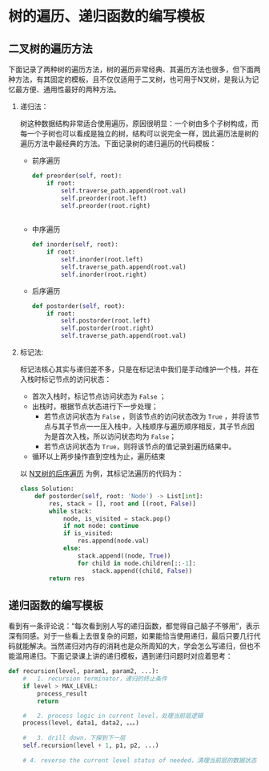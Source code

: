 # 树的遍历、递归函数的编写模板



## 二叉树的遍历方法

下面记录了两种树的遍历方法，树的遍历非常经典、其遍历方法也很多，但下面两种方法，有其固定的模板，且不仅仅适用于二叉树，也可用于N叉树，是我认为记忆最方便、通用性最好的两种方法。

1. 递归法：

   树这种数据结构非常适合使用遍历，原因很明显：一个树由多个子树构成，而每一个子树也可以看成是独立的树，结构可以说完全一样，因此遍历法是树的遍历方法中最经典的方法。下面记录树的递归遍历的代码模板：

   * 前序遍历

     ```python
     def preorder(self, root):
         if root:
             self.traverse_path.append(root.val)
             self.preorder(root.left)
             self.preorder(root.right)
         
     ```

   * 中序遍历

     ```python
     def inorder(self, root):
         if root:
             self.inorder(root.left)
             self.traverse_path.append(root.val)
             self.inorder(root.right)
     ```

   * 后序遍历

     ```python
     def postorder(self, root):
         if root:
             self.postorder(root.left)
             self.postorder(root.right)
             self.traverse_path.append(root.val)
     ```

2. 标记法:

   标记法核心其实与递归差不多，只是在标记法中我们是手动维护一个栈，并在入栈时标记节点的访问状态：

   * 首次入栈时，标记节点访问状态为 `False` ；
   * 出栈时，根据节点状态进行下一步处理；
     * 若节点访问状态为 `False` ，则该节点的访问状态改为 `True` ，并将该节点与其子节点一一压入栈中，入栈顺序与遍历顺序相反，其子节点因为是首次入栈，所以访问状态均为 `False`；
     * 若节点访问状态为 `True`，则将该节点的值记录到遍历结果中。
   * 循环以上两步操作直到空栈为止，遍历结束

   以 [N叉树的后序遍历](https://leetcode-cn.com/problems/n-ary-tree-postorder-traversal/) 为例，其标记法遍历的代码为：

   ```python
   class Solution:
       def postorder(self, root: 'Node') -> List[int]:
           res, stack = [], root and [(root, False)]
           while stack:
               node, is_visited = stack.pop()
               if not node: continue
               if is_visited:
                   res.append(node.val)
               else:
                   stack.append((node, True))
                   for child in node.children[::-1]:
                       stack.append((child, False))
           return res
   ```

   

## 递归函数的编写模板

看到有一条评论说：“每次看到别人写的递归函数，都觉得自己脑子不够用”，表示深有同感。对于一些看上去很复杂的问题，如果能恰当使用递归，最后只要几行代码就能解决。当然递归对内存的消耗也是众所周知的大，学会怎么写递归，但也不能滥用递归。下面记录课上讲的递归模板，遇到递归问题时对应着思考：

```python
def recursion(level, param1, param2, ...):
  	#	1. recursion terminator，递归的终止条件
    if level > MAX_LEVEL:
        process_result
        return

    #	2. process logic in current level，处理当前层逻辑
    process(level, data1, data2, 。。。)
    
    #	3. drill down，下探到下一层
    self.recursion(level + 1, p1, p2, ...)
    
    # 4. reverse the current level status of needed，清理当前层的数据状态（如果需要的话）
    
```

